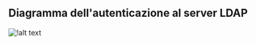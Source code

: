 ## Diagramma dell'autenticazione al server LDAP
![!alt text](/Immagini/App/LDAPConnectionSuccess.PNG "diagramma di sequenza dell'autenticazione al server LDAP")
